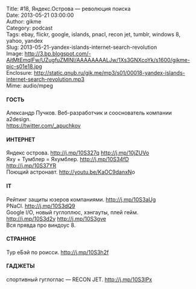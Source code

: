 Title: #18, Яндекс.Острова — революция поиска  
Date: 2013-05-21 03:00:00  
Author: gikme  
Category: podcast  
Tags: ebay, flickr, google, islands, pnacl, recon jet, tumblr, windows 8, yahoo, yandex  
Slug: 2013-05-21-yandex-islands-internet-search-revolution  
Image: http://3.bp.blogspot.com/-AitMtEmqlFw/UZugfuZMlNI/AAAAAAAALJw/1Xs3GNXcoYk/s1600/gikme-pic-s01e18.jpg  
Enclosure: http://static.qnub.ru/gik.me/mp3/s01/00018-yandex-islands-internet-search-revolution.mp3  
Mime: audio/mpeg

#### ГОСТЬ

Александр Пучков. Веб-разработчик и сооснователь компании a2design.  
<https://twitter.com/_apuchkov>

#### ИНТЕРНЕТ

Яндекс острова. <http://j.mp/10S327q> <http://j.mp/10jZUVo>  
Яху + Тумблер = Яхумблер. <http://j.mp/10S34fD>  
<http://j.mp/10S37YR>  
Поющий астронавт. <http://youtu.be/KaOC9danxN>o

#### IT

Рейтинг защиты юзеров компаниями. <http://j.mp/10S3aUg>  
PNaCl. <http://j.mp/10S3dQ9>  
Google I/O, новый гуглоплюс, хэнгауты, плей гейм.  
<http://j.mp/10S3d2y> <http://j.mp/10S3gve>  
Вся прявда про виндоус 8.

#### СТРАННОЕ

Тур еБэй по роисси. <http://j.mp/10S3h2f>

#### ГАДЖЕТЫ

спортивный гуглоглас — RECON JET. <http://j.mp/10S3lPx>

